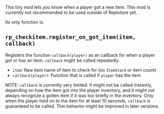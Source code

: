 This tiny mod lets you know when a player got a new item.
This mod is currently not recommended to be used outside of Repixture yet.

Its only function is:

## `rp_checkitem.register_on_got_item(item, callback)`

Registers the function `callback(player)` as an callback for when a player got
or has an item. `callback` might be called repeatedly.

* `item`: Raw item name of item to check for (no `ItemStack` or item count)
* `callback(player)`: Function that is called if `player` has the item

NOTE: `callback` is currently very limited. It might not be called instantly,
depending on how the item got into the player inventory, and it might not
always recognize a gotten item if it was too briefly in the inventory.
Only when the player held on to the item for at least 10 seconds, `callback` is
guaranteed to be called. This behavior might be improved in later versions.

